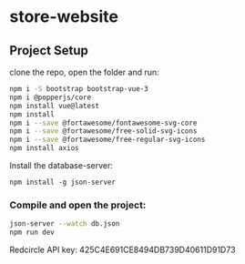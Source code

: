 # store-website

## Project Setup

clone the repo, open the folder and run:

```sh
npm i -S bootstrap bootstrap-vue-3
npm i @popperjs/core
npm install vue@latest
npm install
npm i --save @fortawesome/fontawesome-svg-core
npm i --save @fortawesome/free-solid-svg-icons
npm i --save @fortawesome/free-regular-svg-icons
npm install axios
```

Install the database-server:
```
npm install -g json-server
```

### Compile and open the project:

```sh
json-server --watch db.json
npm run dev
```

Redcircle API key: 425C4E691CE8494DB739D40611D91D73